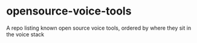 # opensource-voice-tools
A repo listing known open source voice tools, ordered by where they sit in the voice stack
